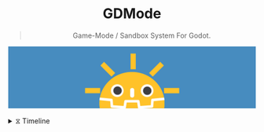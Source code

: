 <h1 align="center">GDMode</h1>

<blockquote>
  <p align="center">Game-Mode / Sandbox System For Godot.</p>
</blockquote>


<p align="center">
  <img src="res/banner.png" alt="GDMode Banner.">
</p>

<details>
  <summary>⧖ Timeline</summary>

  <div align="center">
    <a href="" target="_blank">
      <img src="sets/timeline.png" alt="Timeline.">
    </a>
  </div>

</details>

